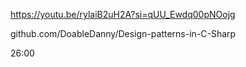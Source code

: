 https://youtu.be/rylaiB2uH2A?si=qUU_Ewdq00pNOojg

github.com/DoableDanny/Design-patterns-in-C-Sharp

26:00